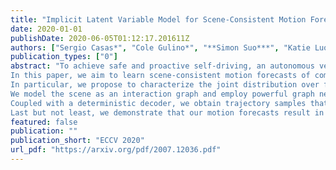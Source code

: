 ```yaml
---
title: "Implicit Latent Variable Model for Scene-Consistent Motion Forecasting"
date: 2020-01-01
publishDate: 2020-06-05T01:12:17.201611Z
authors: ["Sergio Casas*", "Cole Gulino*", "**Simon Suo***", "Katie Luo", "Renjie Liao", "Raquel Urtasun"]
publication_types: ["0"]
abstract: "To achieve safe and proactive self-driving, an autonomous vehicle must accurately perceive its environment, and understand the interactions among traffic participants.
In this paper, we aim to learn scene-consistent motion forecasts of complex urban traffic directly from sensor data.
In particular, we propose to characterize the joint distribution over future trajectories via an implicit latent variable model.
We model the scene as an interaction graph and employ powerful graph neural networks to learn a distributed latent representation of the scene.
Coupled with a deterministic decoder, we obtain trajectory samples that are consistent across traffic participants, achieving state-of-the-art results in motion forecasting and interaction understanding.
Last but not least, we demonstrate that our motion forecasts result in safer and more comfortable ego-motion planning."
featured: false
publication: ""
publication_short: "ECCV 2020"
url_pdf: "https://arxiv.org/pdf/2007.12036.pdf"
---
```


